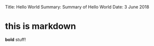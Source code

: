 Title:      Hello World
Summary:    Summary of Hello World
Date:       3 June 2018

# this is markdown
**bold** stuff!
